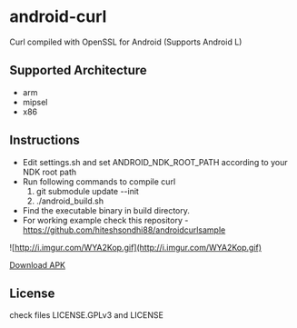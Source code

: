 android-curl
============

Curl compiled with OpenSSL for Android (Supports Android L)

Supported Architecture
----
* arm
* mipsel
* x86

Instructions
----
* Edit settings.sh and set ANDROID_NDK_ROOT_PATH according to your NDK root path
* Run following commands to compile curl
  1. git submodule update --init
  2. ./android_build.sh
* Find the executable binary in build directory.
* For working example check this repository - https://github.com/hiteshsondhi88/androidcurlsample

![http://i.imgur.com/WYA2Kop.gif](http://i.imgur.com/WYA2Kop.gif)

[Download APK](https://github.com/hiteshsondhi88/androidcurlsample/releases/download/v0.1.0/app-debug.apk)

License
----
  check files LICENSE.GPLv3 and LICENSE
